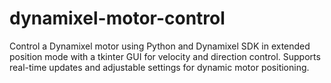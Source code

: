 # dynamixel-motor-control
Control a Dynamixel motor using Python and Dynamixel SDK in extended position mode with a tkinter GUI for velocity and direction control. Supports real-time updates and adjustable settings for dynamic motor positioning.
